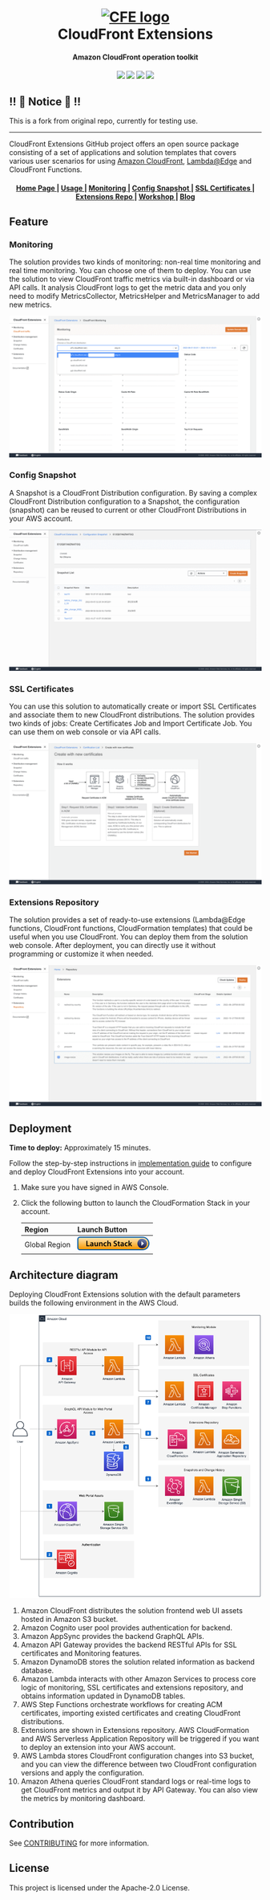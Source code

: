 <h1 align="center">
  <a name="logo" href="https://www.amazonaws.cn/solutions/amazon-cloudfront-extensions/"><img src="https://awslabs.github.io/aws-cloudfront-extensions/en/images/cfe-logo.png" alt="CFE logo" width="200"></a>
  <br>
  CloudFront Extensions
</h1>
<h4 align="center">Amazon CloudFront operation toolkit</h4>
<div align="center">
  <h4>
    <a href="https://github.com/awslabs/aws-cloudfront-extensions/stargazers"><img src="https://img.shields.io/github/stars/awslabs/aws-cloudfront-extensions.svg?style=plasticr"/></a>
    <a href="https://github.com/awslabs/aws-cloudfront-extensions/commits/main"><img src="https://img.shields.io/github/last-commit/awslabs/aws-cloudfront-extensions.svg?style=plasticr"/></a>
    <a href="https://img.shields.io/badge/stable%20docs-implementation%20guide-orange?style=plasticr&label=docs"><img src="https://img.shields.io/badge/stable%20docs-implementation%20guide-orange?style=plasticr&label=docs"/></a>
    <a href="https://opensource.org/licenses/MIT"><img src="https://img.shields.io/badge/License-Apache%202.0-yellow.svg"></a>
  </h4>
</div>

## !! 🚨 Notice 🚨 !!

This is a fork from original repo, currently for testing use.

---



CloudFront Extensions GitHub project offers an open source package consisting of a set of applications and solution templates that covers various user scenarios for using [Amazon CloudFront](https://aws.amazon.com/cloudfront/), [Lambda@Edge](https://aws.amazon.com/lambda/edge/) and CloudFront Functions. 

<div align="center"><a name="menu"></a>
  <h4>
    <a href="https://www.amazonaws.cn/solutions/amazon-cloudfront-extensions/">
      Home Page
    </a>
    <span> | </span>
    <a href="https://awslabs.github.io/aws-cloudfront-extensions/">
      Usage
    </a>
    <span> | </span>
    <a href="https://awslabs.github.io/aws-cloudfront-extensions/en/monitoring/overview/">
      Monitoring
    </a>
    <span> | </span>
    <a href="https://awslabs.github.io/aws-cloudfront-extensions/en/distribution-management/snapshot/overview/">
      Config Snapshot
    </a>
    <span> | </span>
    <a href="https://awslabs.github.io/aws-cloudfront-extensions/en/distribution-management/ssl-certificates/overview/">
      SSL Certificates
    </a>
    <span> | </span>
    <a href="https://awslabs.github.io/aws-cloudfront-extensions/en/extension-repository/overview/">
      Extensions Repo
    </a>
    <span> | </span>
    <a href="https://awslabs.github.io/aws-cloudfront-extensions/workshop/">
      Workshop
    </a>
    <span> | </span>
    <a href="https://aws.amazon.com/cn/blogs/china/quickly-build-custom-cdn-monitoring-through-amazon-cloudfront-real-time-log/">
      Blog
    </a>
  </h4>
</div>


## Feature

### Monitoring
The solution provides two kinds of monitoring: non-real time monitoring and real time monitoring. You can choose one of them to deploy. You can use the solution to view CloudFront traffic metrics via built-in dashboard or via API calls. It analysis CloudFront logs to get the metric data and you only need to modify MetricsCollector, MetricsHelper and MetricsManager to add new metrics.

<img src='docs-ig/images/monitoring-demo.gif'>

### Config Snapshot
A Snapshot is a CloudFront Distribution configuration. By saving a complex CloudFront Distribution configuration to a Snapshot, the configuration (snapshot) can be reused to current or other CloudFront Distributions in your AWS account.


<img src='docs-ig/images/snapshot-demo.gif'>

### SSL Certificates

You can use this solution to automatically create or import SSL Certificates and associate them to new CloudFront distributions. The solution provides two kinds of jobs: Create Certificates Job and Import Certificate Job. You can use them on web console or via API calls.

<img src='docs-ig/images/ssl-demo.gif'>

### Extensions Repository

The solution provides a set of ready-to-use extensions (Lambda@Edge functions, CloudFront functions, CloudFormation templates) that could be useful when you use CloudFront. You can deploy them from the solution web console. After deployment, you can directly use it without programming or customize it when needed.

<img src='docs-ig/images/repo-demo.gif'>

## Deployment

**Time to deploy:** Approximately 15 minutes.

Follow the step-by-step instructions in [implementation guide](https://awslabs.github.io/aws-cloudfront-extensions/en/deployment/) to configure and deploy CloudFront Extensions into your account.

1. Make sure you have signed in AWS Console.
2. Click the following button to launch the CloudFormation Stack in your account.

   | Region        | Launch Button  |
   | ------------- | -------------  |
   | Global Region      |    [![Launch Stack](./docs-ig/images/deploy_button.png)](https://console.aws.amazon.com/cloudformation/home?region=us-east-1#/stacks/new?stackName=cloudFrontExtensionsConsole&templateURL=obsolete) |

## Architecture diagram

Deploying CloudFront Extensions solution with the default parameters builds the following environment in the AWS Cloud.

<img src='docs/images/arch.png'>


1. Amazon CloudFront distributes the solution frontend web UI assets hosted in Amazon S3 bucket.
2. Amazon Cognito user pool provides authentication for backend.
3. Amazon AppSync provides the backend GraphQL APIs.
4. Amazon API Gateway provides the backend RESTful APIs for SSL certificates and Monitoring features.
5. Amazon DynamoDB stores the solution related information as backend database.
6. Amazon Lambda interacts with other Amazon Services to process core logic of monitoring, SSL certificates and extensions repository, and obtains information updated in DynamoDB tables.
7. AWS Step Functions orchestrate workflows for creating ACM certificates, importing existed certificates and creating CloudFront distributions. 
8. Extensions are shown in Extensions repository. AWS CloudFormation and AWS Serverless Application Repository will be triggered if you want to deploy an extension into your AWS account.
9. AWS Lambda stores CloudFront configuration changes into S3 bucket, and you can view the difference between two CloudFront configuration versions and apply the configuration.
10. Amazon Athena queries CloudFront standard logs or real-time logs to get CloudFront metrics and output it by API Gateway. You can also view the metrics by monitoring dashboard.

## Contribution

See [CONTRIBUTING](./CONTRIBUTING.md) for more information.

## License

This project is licensed under the Apache-2.0 License.

